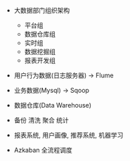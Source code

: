 - 大数据部门组织架构
  - 平台组
  - 数据仓库组
  - 实时组
  - 数据挖掘组
  - 报表开发组

- 用户行为数据(日志服务器) -> Flume
- 业务数据(Mysql) -> Sqoop
 
- 数据仓库(Data Warehouse)
- 备份 清洗 聚合 统计
- 报表系统, 用户画像, 推荐系统, 机器学习

- Azkaban 全流程调度